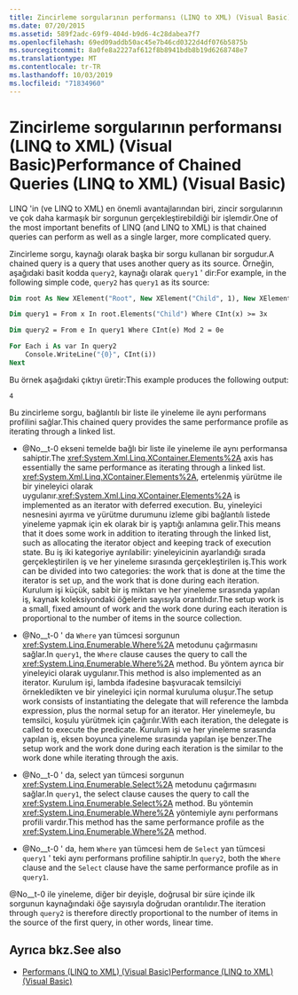 ```yaml
---
title: Zincirleme sorgularının performansı (LINQ to XML) (Visual Basic)
ms.date: 07/20/2015
ms.assetid: 589f2adc-69f9-404d-b9d6-4c28dabea7f7
ms.openlocfilehash: 69ed09addb50ac45e7b46cd0322d4df076b5875b
ms.sourcegitcommit: 8a0fe8a2227af612f8b8941bdb8b19d6268748e7
ms.translationtype: MT
ms.contentlocale: tr-TR
ms.lasthandoff: 10/03/2019
ms.locfileid: "71834960"
---
```

# <a name="performance-of-chained-queries-linq-to-xml-visual-basic"></a><span data-ttu-id="9e6bd-102">Zincirleme sorgularının performansı (LINQ to XML) (Visual Basic)</span><span class="sxs-lookup"><span data-stu-id="9e6bd-102">Performance of Chained Queries (LINQ to XML) (Visual Basic)</span></span>

<span data-ttu-id="9e6bd-103">LINQ 'in (ve LINQ to XML) en önemli avantajlarından biri, zincir sorgularının ve çok daha karmaşık bir sorgunun gerçekleştirebildiği bir işlemdir.</span><span class="sxs-lookup"><span data-stu-id="9e6bd-103">One of the most important benefits of LINQ (and LINQ to XML) is that chained queries can perform as well as a single larger, more complicated query.</span></span>

<span data-ttu-id="9e6bd-104">Zincirleme sorgu, kaynağı olarak başka bir sorgu kullanan bir sorgudur.</span><span class="sxs-lookup"><span data-stu-id="9e6bd-104">A chained query is a query that uses another query as its source.</span></span> <span data-ttu-id="9e6bd-105">Örneğin, aşağıdaki basit kodda `query2`, kaynağı olarak `query1` ' dir:</span><span class="sxs-lookup"><span data-stu-id="9e6bd-105">For example, in the following simple code, `query2` has `query1` as its source:</span></span>

```vb
Dim root As New XElement("Root", New XElement("Child", 1), New XElement("Child", 2), New XElement("Child", 3), New XElement("Child", 4))

Dim query1 = From x In root.Elements("Child") Where CInt(x) >= 3x

Dim query2 = From e In query1 Where CInt(e) Mod 2 = 0e

For Each i As var In query2
    Console.WriteLine("{0}", CInt(i))
Next
```

<span data-ttu-id="9e6bd-106">Bu örnek aşağıdaki çıktıyı üretir:</span><span class="sxs-lookup"><span data-stu-id="9e6bd-106">This example produces the following output:</span></span>

```console
4
```

<span data-ttu-id="9e6bd-107">Bu zincirleme sorgu, bağlantılı bir liste ile yineleme ile aynı performans profilini sağlar.</span><span class="sxs-lookup"><span data-stu-id="9e6bd-107">This chained query provides the same performance profile as iterating through a linked list.</span></span>

- <span data-ttu-id="9e6bd-108">@No__t-0 ekseni temelde bağlı bir liste ile yineleme ile aynı performansa sahiptir.</span><span class="sxs-lookup"><span data-stu-id="9e6bd-108">The <xref:System.Xml.Linq.XContainer.Elements%2A> axis has essentially the same performance as iterating through a linked list.</span></span> <span data-ttu-id="9e6bd-109"><xref:System.Xml.Linq.XContainer.Elements%2A>, ertelenmiş yürütme ile bir yineleyici olarak uygulanır.</span><span class="sxs-lookup"><span data-stu-id="9e6bd-109"><xref:System.Xml.Linq.XContainer.Elements%2A> is implemented as an iterator with deferred execution.</span></span> <span data-ttu-id="9e6bd-110">Bu, yineleyici nesnesini ayırma ve yürütme durumunu izleme gibi bağlantılı listede yineleme yapmak için ek olarak bir iş yaptığı anlamına gelir.</span><span class="sxs-lookup"><span data-stu-id="9e6bd-110">This means that it does some work in addition to iterating through the linked list, such as allocating the iterator object and keeping track of execution state.</span></span> <span data-ttu-id="9e6bd-111">Bu iş iki kategoriye ayrılabilir: yineleyicinin ayarlandığı sırada gerçekleştirilen iş ve her yineleme sırasında gerçekleştirilen iş.</span><span class="sxs-lookup"><span data-stu-id="9e6bd-111">This work can be divided into two categories: the work that is done at the time the iterator is set up, and the work that is done during each iteration.</span></span> <span data-ttu-id="9e6bd-112">Kurulum işi küçük, sabit bir iş miktarı ve her yineleme sırasında yapılan iş, kaynak koleksiyondaki öğelerin sayısıyla orantılıdır.</span><span class="sxs-lookup"><span data-stu-id="9e6bd-112">The setup work is a small, fixed amount of work and the work done during each iteration is proportional to the number of items in the source collection.</span></span>

- <span data-ttu-id="9e6bd-113">@No__t-0 ' da `Where` yan tümcesi sorgunun <xref:System.Linq.Enumerable.Where%2A> metodunu çağırmasını sağlar.</span><span class="sxs-lookup"><span data-stu-id="9e6bd-113">In `query1`, the `Where` clause causes the query to call the <xref:System.Linq.Enumerable.Where%2A> method.</span></span> <span data-ttu-id="9e6bd-114">Bu yöntem ayrıca bir yineleyici olarak uygulanır.</span><span class="sxs-lookup"><span data-stu-id="9e6bd-114">This method is also implemented as an iterator.</span></span> <span data-ttu-id="9e6bd-115">Kurulum işi, lambda ifadesine başvuracak temsilciyi örnekledikten ve bir yineleyici için normal kuruluma oluşur.</span><span class="sxs-lookup"><span data-stu-id="9e6bd-115">The setup work consists of instantiating the delegate that will reference the lambda expression, plus the normal setup for an iterator.</span></span> <span data-ttu-id="9e6bd-116">Her yinelemeyle, bu temsilci, koşulu yürütmek için çağırılır.</span><span class="sxs-lookup"><span data-stu-id="9e6bd-116">With each iteration, the delegate is called to execute the predicate.</span></span> <span data-ttu-id="9e6bd-117">Kurulum işi ve her yineleme sırasında yapılan iş, eksen boyunca yineleme sırasında yapılan işe benzer.</span><span class="sxs-lookup"><span data-stu-id="9e6bd-117">The setup work and the work done during each iteration is the similar to the work done while iterating through the axis.</span></span>

- <span data-ttu-id="9e6bd-118">@No__t-0 ' da, select yan tümcesi sorgunun <xref:System.Linq.Enumerable.Select%2A> metodunu çağırmasını sağlar.</span><span class="sxs-lookup"><span data-stu-id="9e6bd-118">In `query1`, the select clause causes the query to call the <xref:System.Linq.Enumerable.Select%2A> method.</span></span> <span data-ttu-id="9e6bd-119">Bu yöntemin <xref:System.Linq.Enumerable.Where%2A> yöntemiyle aynı performans profili vardır.</span><span class="sxs-lookup"><span data-stu-id="9e6bd-119">This method has the same performance profile as the <xref:System.Linq.Enumerable.Where%2A> method.</span></span>

- <span data-ttu-id="9e6bd-120">@No__t-0 ' da, hem `Where` yan tümcesi hem de `Select` yan tümcesi `query1` ' teki aynı performans profiline sahiptir.</span><span class="sxs-lookup"><span data-stu-id="9e6bd-120">In `query2`, both the `Where` clause and the `Select` clause have the same performance profile as in `query1`.</span></span>

 <span data-ttu-id="9e6bd-121">@No__t-0 ile yineleme, diğer bir deyişle, doğrusal bir süre içinde ilk sorgunun kaynağındaki öğe sayısıyla doğrudan orantılıdır.</span><span class="sxs-lookup"><span data-stu-id="9e6bd-121">The iteration through `query2` is therefore directly proportional to the number of items in the source of the first query, in other words, linear time.</span></span>

## <a name="see-also"></a><span data-ttu-id="9e6bd-122">Ayrıca bkz.</span><span class="sxs-lookup"><span data-stu-id="9e6bd-122">See also</span></span>

- [<span data-ttu-id="9e6bd-123">Performans (LINQ to XML) (Visual Basic)</span><span class="sxs-lookup"><span data-stu-id="9e6bd-123">Performance (LINQ to XML) (Visual Basic)</span></span>](../../../../visual-basic/programming-guide/concepts/linq/performance-linq-to-xml.md)
